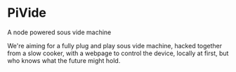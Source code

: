 # PiVide
A node powered sous vide machine

We're aiming for a fully plug and play sous vide machine, hacked together from a slow cooker, with a webpage to control the device, locally at first, but who knows what the future might hold.